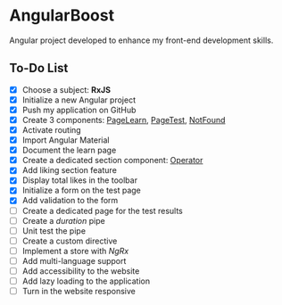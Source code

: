 # AngularBoost

Angular project developed to enhance my front-end development skills.  

## To-Do List
- [x] Choose a subject: **RxJS**
- [x] Initialize a new Angular project
- [x] Push my application on GitHub
- [x] Create 3 components: [PageLearn](src/app/components/page-learn), [PageTest](src/app/components/page-test), [NotFound](src/app/components/not-found)
- [x] Activate routing
- [x] Import Angular Material
- [x] Document the learn page
- [x] Create a dedicated section component: [Operator](src/app/components/operator)
- [x] Add liking section feature
- [x] Display total likes in the toolbar
- [x] Initialize a form on the test page
- [x] Add validation to the form
- [ ] Create a dedicated page for the test results
- [ ] Create a *duration* pipe
- [ ] Unit test the pipe
- [ ] Create a custom directive
- [ ] Implement a store with *NgRx*
- [ ] Add multi-language support
- [ ] Add accessibility to the website
- [ ] Add lazy loading to the application
- [ ] Turn in the website responsive 
